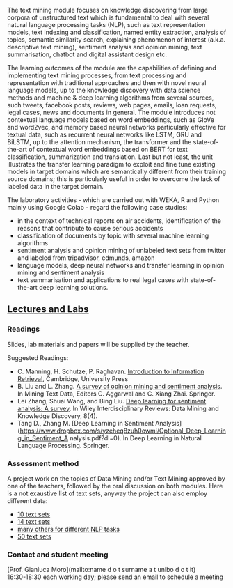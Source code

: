 The text mining module focuses on knowledge discovering from large corpora of unstructured text which is fundamental to deal with several natural language processing tasks (NLP), such as text representation models, text indexing and classification, named entity extraction, analysis of topics, semantic similarity search, explaining phenomenon of interest (a.k.a. descriptive text mining), sentiment analysis and opinion mining, text summarisation, chatbot and digital assistant design etc.

The learning outcomes of the module are the capabilities of defining and implementing text mining processes, from text processing and representation with traditional approaches and then with novel neural language models, up to the knowledge discovery with data science methods and machine & deep learning algorithms from several sources, such tweets, facebook posts, reviews, web pages, emails, loan requests, legal cases, news and documents in general. The module introduces not contextual language models based on word embeddings, such as GloVe and word2vec, and memory based neural networks particularly effective for textual data, such as recurrent neural networks like LSTM, GRU and BiLSTM, up to the attention mechanism, the transformer and the state-of-the-art of contextual word embeddings based on BERT for text classification, summarization and translation. Last but not least, the unit illustrates the transfer learning paradigm to exploit and fine tune existing models in target domains which are semantically different from their training source domains; this is particularly useful in order to overcome the lack of labeled data in the target domain.             

The laboratory activities - which are carried out with WEKA, R and Python mainly using Google Colab - regard the following case studies:

- in the context of technical reports on air accidents, identification of the reasons that contribute to cause serious accidents
- classification of documents by topic with several machine learning algorithms
- sentiment analysis and opinion mining of unlabeled text sets from twitter and labeled from tripadvisor, edmunds, amazon 
- language models, deep neural networks and transfer learning in opinion mining and sentiment analysis 
- text summarisation and applications to real legal cases with state-of-the-art deep learning solutions.  


## [Lectures and Labs](lectures_labs.md) ##


### Readings

Slides, lab materials and papers will be supplied by the teacher.

Suggested Readings:
- C. Manning, H. Schutze, P. Raghavan. [Introduction to Information Retrieval](http://nlp.stanford.edu/IR-book/pdf/irbookonlinereading.pdf), Cambridge, University Press
- B. Liu and L. Zhang. [A survey of opinion mining and sentiment analysis](http://www.cs.uic.edu/~lzhang3/paper/opinion_survey.pdf). In Mining Text Data, Editors C. Aggarwal and C. Xiang Zhai. Springer. 
- Lei Zhang, Shuai Wang, and Bing Liu. [Deep learning for sentiment analysis: A survey](https://arxiv.org/abs/1801.07883). In Wiley Interdisciplinary Reviews: Data Mining and Knowledge Discovery, 8(4).
- Tang D., Zhang M. [Deep Learning in Sentiment Analysis](https://www.dropbox.com/s/yzeheq8zuh0owmi/Optional_Deep_Learning_in_Sentiment_A nalysis.pdf?dl=0). In Deep Learning in Natural Language Processing. Springer. 


### Assessment method

A project work on the topics of Data Mining and/or Text Mining approved by one of the teachers, followed by the oral discussion on both modules. Here is a not exaustive list of text sets, anyway the project can also employ different data:
- [10 text sets](https://analyticsindiamag.com/10-open-source-datasets-for-text-classification/)
- [14 text sets](https://lionbridge.ai/datasets/14-best-text-classification-datasets-for-machine-learning/)
- [many others for different NLP tasks](https://machinelearningmastery.com/datasets-natural-language-processing/)
- [50 text sets](https://blog.cambridgespark.com/50-free-machine-learning-datasets-natural-language-processing-d88fb9c5c8da)


### Contact and student meeting

[Prof. Gianluca Moro](mailto:name d o t surname a t unibo d o t it)<br> 
16:30-18:30 each working day; please send an email to schedule a meeting  
